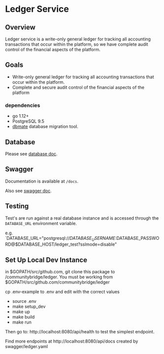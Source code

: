 # Ledger Service

## Overview
Ledger service is a write-only general ledger for tracking all accounting transactions that occur within the platform, so we have complete audit control of the financial aspects of the platform.

## Goals
- Write-only general ledger for tracking all accounting transactions that occur within the platform.
- Complete and secure audit control of the financial aspects of the platform

### dependencies
- go 1.12+
- PostgreSQL 9.5
- [dbmate](https://github.com/amacneil/dbmate)
database migration tool. 

## Database
Please see [database doc](db/README.md).

## Swagger
Documentation is available at `/docs`.

Also see [swagger doc](swagger/ledger.yaml).

## Testing
Test's are run against a real database instance and is accessed through the `DATABASE_URL` environment variable. 

e.g. `DATABASE_URL="postgresql://$DATABASE_USERNAME:$DATABASE_PASSWORD@$DATABASE_HOST/ledger_test?sslmode=disable"

## Set Up Local Dev Instance

in $GOPATH/src/github.com, git clone this package to /communitybridge/ledger.  You must be working from $GOPATH/src/github.com/communitybridge/ledger

cp .env-example to .env and edit with the correct values

- source .env
- make setup_dev
- make up
- make build
- make run

Then go to: http://localhost:8080/api/health to test the simplest endpoint.

Find more endpoints at http://localhost:8080/api/docs created by swagger/ledger.yaml
